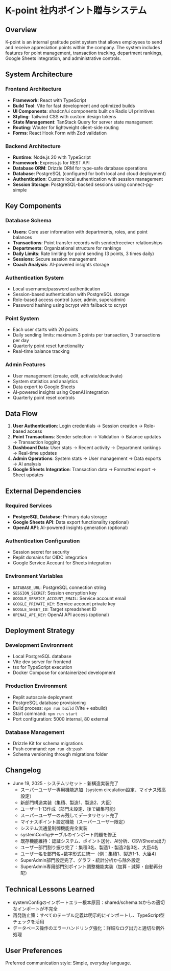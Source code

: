 # K-point 社内ポイント贈与システム

## Overview

K-point is an internal gratitude point system that allows employees to send and receive appreciation points within the company. The system includes features for point management, transaction tracking, department rankings, Google Sheets integration, and administrative controls.

## System Architecture

### Frontend Architecture
- **Framework**: React with TypeScript
- **Build Tool**: Vite for fast development and optimized builds
- **UI Components**: shadcn/ui components built on Radix UI primitives
- **Styling**: Tailwind CSS with custom design tokens
- **State Management**: TanStack Query for server state management
- **Routing**: Wouter for lightweight client-side routing
- **Forms**: React Hook Form with Zod validation

### Backend Architecture
- **Runtime**: Node.js 20 with TypeScript
- **Framework**: Express.js for REST API
- **Database ORM**: Drizzle ORM for type-safe database operations
- **Database**: PostgreSQL (configured for both local and cloud deployment)
- **Authentication**: Custom local authentication with session management
- **Session Storage**: PostgreSQL-backed sessions using connect-pg-simple

## Key Components

### Database Schema
- **Users**: Core user information with departments, roles, and point balances
- **Transactions**: Point transfer records with sender/receiver relationships
- **Departments**: Organizational structure for rankings
- **Daily Limits**: Rate limiting for point sending (3 points, 3 times daily)
- **Sessions**: Secure session management
- **Coach Analysis**: AI-powered insights storage

### Authentication System
- Local username/password authentication
- Session-based authentication with PostgreSQL storage
- Role-based access control (user, admin, superadmin)
- Password hashing using bcrypt with fallback to scrypt

### Point System
- Each user starts with 20 points
- Daily sending limits: maximum 3 points per transaction, 3 transactions per day
- Quarterly point reset functionality
- Real-time balance tracking

### Admin Features
- User management (create, edit, activate/deactivate)
- System statistics and analytics
- Data export to Google Sheets
- AI-powered insights using OpenAI integration
- Quarterly point reset controls

## Data Flow

1. **User Authentication**: Login credentials → Session creation → Role-based access
2. **Point Transactions**: Sender selection → Validation → Balance updates → Transaction logging
3. **Dashboard Data**: User stats → Recent activity → Department rankings → Real-time updates
4. **Admin Operations**: System stats → User management → Data exports → AI analysis
5. **Google Sheets Integration**: Transaction data → Formatted export → Sheet updates

## External Dependencies

### Required Services
- **PostgreSQL Database**: Primary data storage
- **Google Sheets API**: Data export functionality (optional)
- **OpenAI API**: AI-powered insights generation (optional)

### Authentication Configuration
- Session secret for security
- Replit domains for OIDC integration
- Google Service Account for Sheets integration

### Environment Variables
- `DATABASE_URL`: PostgreSQL connection string
- `SESSION_SECRET`: Session encryption key
- `GOOGLE_SERVICE_ACCOUNT_EMAIL`: Service account email
- `GOOGLE_PRIVATE_KEY`: Service account private key
- `GOOGLE_SHEET_ID`: Target spreadsheet ID
- `OPENAI_API_KEY`: OpenAI API access (optional)

## Deployment Strategy

### Development Environment
- Local PostgreSQL database
- Vite dev server for frontend
- tsx for TypeScript execution
- Docker Compose for containerized development

### Production Environment
- Replit autoscale deployment
- PostgreSQL database provisioning
- Build process: `npm run build` (Vite + esbuild)
- Start command: `npm run start`
- Port configuration: 5000 internal, 80 external

### Database Management
- Drizzle Kit for schema migrations
- Push command: `npm run db:push`
- Schema versioning through migrations folder

## Changelog
- June 19, 2025 - システムリセット・新構造実装完了
  - スーパーユーザー専用機能追加（system circulation設定、マイナス残高設定）
  - 新部門構造実装（集積、製造1、製造2、大臣）
  - ユーザー1-13作成（部門未設定、後で編集可能）
  - スーパーユーザーのみ残してデータリセット完了
  - マイナスポイント設定機能（スーパーユーザー限定）
  - システム流通量制御機能完全実装
  - systemConfigテーブルのインポート問題を修正
  - 既存機能維持：認証システム、ポイント送付、AI分析、CSV/Sheets出力
  - ユーザー部門割り振り完了：集積3名、製造1・製造2各3名、大臣4名
  - ユーザー名を部門名+数字形式に統一（例：集積1、製造1-1、大臣4）
  - SuperAdmin部門設定完了、グラフ・統計分析から除外設定
  - SuperAdmin専用部門別ポイント調整機能実装（加算・減算・自動再分配）

## Technical Lessons Learned
- systemConfigのインポートエラー根本原因：shared/schema.tsからの適切なインポートが不完全
- 再発防止策：すべてのテーブル定義は明示的にインポートし、TypeScript型チェックを活用
- データベース操作のエラーハンドリング強化：詳細なログ出力と適切な例外処理

## User Preferences

Preferred communication style: Simple, everyday language.
